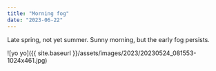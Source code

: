 ```yaml
---
title: "Morning fog"
date: "2023-06-22"
---
```


Late spring, not yet summer. Sunny morning, but the early fog persists.

![yo yo]({{ site.baseurl }}/assets/images/2023/20230524_081553-1024x461.jpg)

